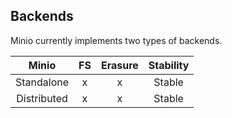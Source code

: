 ## Backends

Minio currently implements two types of backends.

|    Minio    | FS | Erasure | Stability |
|:-----------:|:----:|:----:|:---:|
| Standalone  | x  | x  | Stable |
| Distributed | x  | x  | Stable |
